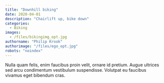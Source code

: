 ```yaml
---
title: "Downhill biking"
date: 2020-04-01
description: "Chairlift up, bike down"
categories:
  - Biking
images:
  - /files/bikingimg_opt.jpg
authorname: "Philip Krook"
authorimage: "/files/ego_opt.jpg"
robots: "noindex"
---
```


Nulla quam felis, enim faucibus proin velit, ornare id pretium. Augue ultrices sed arcu condimentum vestibulum suspendisse. Volutpat eu faucibus vivamus eget bibendum cras.
